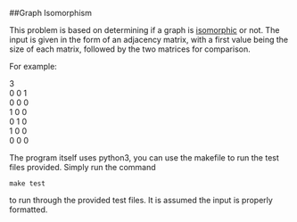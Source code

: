 ##Graph Isomorphism

This problem is based on determining if a graph is [isomorphic](http://en.wikipedia.org/wiki/Graph_isomorphism) or not. The input is given in the form of an adjacency matrix, with a first value being the size of each matrix, followed by the two matrices for comparison.

For example:

3<br>
0 0 1<br>
0 0 0<br>
1 0 0<br>
0 1 0<br>
1 0 0<br>
0 0 0<br>

The program itself uses python3, you can use the makefile to run the test files provided. Simply run the command

`make test`

to run through the provided test files. It is assumed the input is properly formatted.

